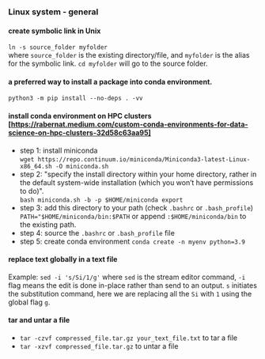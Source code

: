 ### Linux system - general
#### create symbolic link in Unix
`ln -s source_folder myfolder`   
where `source_folder` is the existing directory/file, and `myfolder` is the alias for the symbolic link. `cd myfolder` will go to the source folder. 

#### a preferred way to install a package into conda environment. 
`python3 -m pip install --no-deps . -vv`

#### install conda environment on HPC clusters [https://rabernat.medium.com/custom-conda-environments-for-data-science-on-hpc-clusters-32d58c63aa95]
* step 1: install miniconda  
  `wget https://repo.continuum.io/miniconda/Miniconda3-latest-Linux-x86_64.sh -O miniconda.sh`
* step 2: "specify the install directory within your home directory, rather in the default system-wide installation (which you won’t have permissions to do)".   
  `bash miniconda.sh -b -p $HOME/miniconda export`
* step 3: add this directory to your path (check `.bashrc` or `.bash_profile`) 
  `PATH="$HOME/miniconda/bin:$PATH` or append `:$HOME/miniconda/bin` to the existing path.
* step 4: source the `.bashrc` or `.bash_profile` file
* step 5: create conda environment
  `conda create -n myenv python=3.9`

#### replace text globally in a text file 
Example: `sed -i 's/Si/1/g'` where `sed` is the stream editor command, `-i` flag means the edit is done in-place rather than send to an output. `s` initiates the substitution command, here we are replacing all the `Si` with `1` using the global flag `g`. 

#### tar and untar a file  
* `tar -czvf compressed_file.tar.gz your_text_file.txt` to tar a file 
* `tar -xzvf compressed_file.tar.gz` to untar a file 
